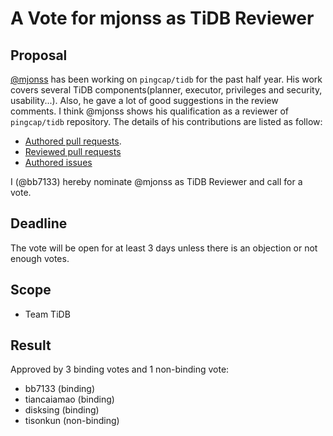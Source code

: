 # A Vote for mjonss as TiDB Reviewer

## Proposal

[@mjonss](https://github.com/mjonss) has been working on `pingcap/tidb` for the past half year. His work covers several TiDB components(planner, executor, privileges and security, usability...). Also, he gave a lot of good suggestions in the review comments. I think @mjonss shows his qualification as a reviewer of `pingcap/tidb` repository. The details of his contributions are listed as follow:

* [Authored pull requests](https://github.com/pingcap/tidb/commits?author=mjonss).
* [Reviewed pull requests](https://github.com/pingcap/tidb/pulls?q=is%3Apr+reviewed-by%3Amjonss)
* [Authored issues](https://github.com/pingcap/tidb/issues?q=is%3Aissue+author%3Amjonss)

I (@bb7133) hereby nominate @mjonss as TiDB Reviewer and call for a vote.

## Deadline

The vote will be open for at least 3 days unless there is an objection or not enough votes.

## Scope

* Team TiDB

## Result

Approved by 3 binding votes and 1 non-binding vote:

* bb7133 (binding)
* tiancaiamao (binding)
* disksing (binding)
* tisonkun (non-binding)
